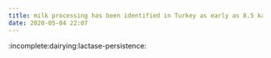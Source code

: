 ```yaml
---
title: milk processing has been identified in Turkey as early as 8.5 ka
date: 2020-05-04 22:07
---
```


:incomplete:dairying:lactase-persistence:

